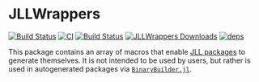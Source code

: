# JLLWrappers

[![Build Status](https://travis-ci.com/JuliaPackaging/JLLWrappers.jl.svg?branch=master)](https://travis-ci.com/JuliaPackaging/JLLWrappers.jl)
[![CI](https://github.com/JuliaPackaging/JLLWrappers.jl/workflows/CI/badge.svg)](https://github.com/JuliaPackaging/JLLWrappers.jl/actions?query=workflow%3ACI)
[![Build Status](https://cloud.drone.io/api/badges/JuliaPackaging/JLLWrappers.jl/status.svg)](https://cloud.drone.io/JuliaPackaging/JLLWrappers.jl)
[![JLLWrappers Downloads](https://shields.io/endpoint?url=https://pkgs.genieframework.com/api/v1/badge/JLLWrappers)](https://pkgs.genieframework.com?packages=JLLWrappers)
[![deps](https://juliahub.com/docs/JLLWrappers/deps.svg)](https://juliahub.com/ui/Packages/JLLWrappers/7Zgw7?t=2)

This package contains an array of macros that enable [JLL packages](https://juliapackaging.github.io/BinaryBuilder.jl/stable/jll/) to generate themselves.  It is not intended to be used by users, but rather is used in autogenerated packages via [`BinaryBuilder.jl`](https://github.com/JuliaPackaging/BinaryBuilder.jl).
